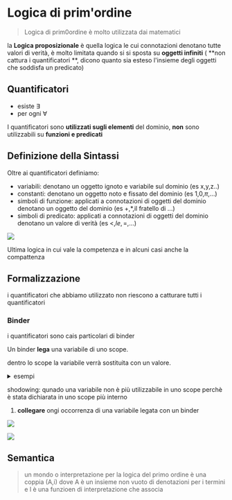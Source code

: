 # Logica di prim'ordine

> Logica di prim0ordine è molto utilizzata dai matematici

la **Logica proposizionale** è quella logica le cui connotazioni denotano tutte valori di verità, è molto limitata quando si si sposta su **oggetti infiniti** ( **non cattura i quantificatori **, dicono quanto sia esteso l'insieme degli oggetti che soddisfa un predicato)

## Quantificatori

- esiste  $\exists$
- per ogni $\forall$

I quantificatori sono **utilizzati sugli elementi** del dominio, **non** sono utilizzabili su **funzioni e predicati**

## Definizione della Sintassi

Oltre ai quantificatori definiamo:
- variabili: denotano un oggetto ignoto e variabile sul dominio (es x,y,z..)
- constanti: denotano un oggetto noto e fissato del dominio (es 1,0,$\pi$,...)
- simboli di funzione: applicati a connotazioni di oggetti del dominio denotano un oggetto del dominio (es +,*,il fratello di ...)
- simboli di predicato: applicati a connotazioni di oggetti del dominio denotano un valore di verità (es $<,le,=,...$)

![](vx_images/84383600816995.png)

Ultima logica in cui vale la competenza e in alcuni casi anche la compattenza



## Formalizzazione

i quantificatori che abbiamo utilizzato non riescono a catturare tutti i quantificatori

### Binder

i quantificatori sono cais particolari di binder

Un binder **lega** una variabile di uno scope.

dentro lo scope la variabile verrà sostituita con un valore.

<details>
<summary>
esempi
</summary>

$\forall x. P$, una volta che calcola per tutti gli x prende il minimo


</details>


shodowing: qunado una variabile non è più utilizzabile in uno scope perchè è stata dichiarata in uno scope più interno

1. **collegare** ongi occorrenza di una variabile legata con un binder


![](vx_images/4954654139474.png)






![](vx_images/5586110706997.png)		



## Semantica

> un mondo o interpretazione per la logica del primo ordine è una coppia (A,i) dove A è un insieme non vuoto di denotazioni per i termini e l è una funzioen di interpretazione che associa



